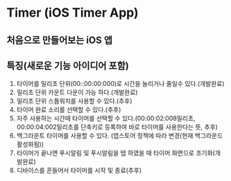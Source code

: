  Timer (iOS Timer App)
===
처음으로 만들어보는 iOS 앱
-------
## 특징(새로운 기능 아이디어 포함)
1. 타이머를 밀리초 단위(00::00:00:000)로 시간을 늘리거나 줄일수 있다.(개발완료)
2. 밀리초 단위 카운트 다운이 가능 하다.(개발완료)
3. 밀리초 단위 스톱워치를 사용할 수 있다.(추후)
4. 타이머 완료 소리를 선택할 수 있다.(추후)
5. 자주 사용하는 시간때 타이머를 선택할 수 있다.(00:00:02:008밀리초, 00:00:04:002밀리초를 단축키로 등록하여 바로 타이머를 사용한다는 뜻, 추후)
6. 백그라운트 타이머를 사용할 수 있다. (앱스토어 정책에 따라 변경(현재 백그라운드 활성화됨))
7. 타이머가 끝나면 푸시알림 및 푸시알림을 탭 하였을 때 타이머 화면으로 초기화(개발완료)
8. 디바이스를 흔들어서 타이머를 시작 및 종료(추후)
